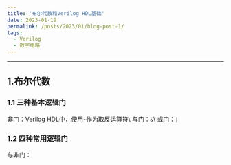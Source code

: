 ```yaml
---
title: '布尔代数和Verilog HDL基础'
date: 2023-01-19
permalink: /posts/2023/01/blog-post-1/
tags:
  - Verilog
  - 数字电路
---
```


-----------

## 1.布尔代数

### 1.1 三种基本逻辑门

非门：Verilog HDL中，使用`~`作为取反运算符\\
与门：`&`\\
或门：`|`

###  1.2 四种常用逻辑门

与非门：
